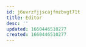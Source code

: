 ```yaml
---
id: j6uvrzfjjscajfmzbvgt71t
title: Editor
desc: ''
updated: 1660446510277
created: 1660446510277
---
```

